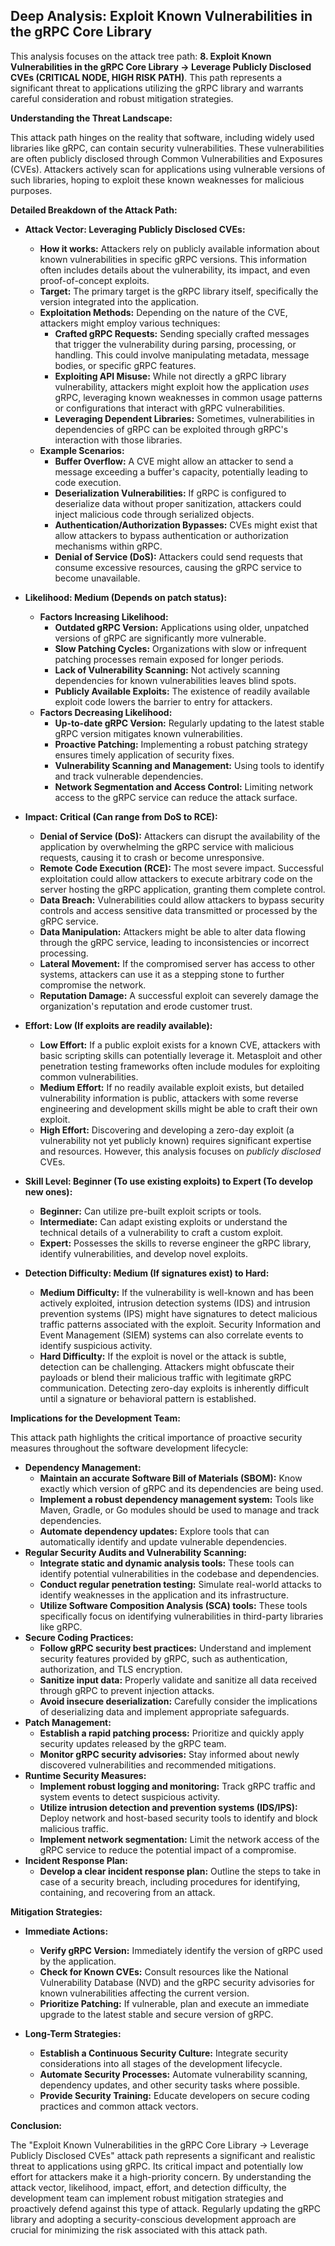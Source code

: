 ## Deep Analysis: Exploit Known Vulnerabilities in the gRPC Core Library

This analysis focuses on the attack tree path: **8. Exploit Known Vulnerabilities in the gRPC Core Library -> Leverage Publicly Disclosed CVEs (CRITICAL NODE, HIGH RISK PATH)**. This path represents a significant threat to applications utilizing the gRPC library and warrants careful consideration and robust mitigation strategies.

**Understanding the Threat Landscape:**

This attack path hinges on the reality that software, including widely used libraries like gRPC, can contain security vulnerabilities. These vulnerabilities are often publicly disclosed through Common Vulnerabilities and Exposures (CVEs). Attackers actively scan for applications using vulnerable versions of such libraries, hoping to exploit these known weaknesses for malicious purposes.

**Detailed Breakdown of the Attack Path:**

* **Attack Vector: Leveraging Publicly Disclosed CVEs:**
    * **How it works:** Attackers rely on publicly available information about known vulnerabilities in specific gRPC versions. This information often includes details about the vulnerability, its impact, and even proof-of-concept exploits.
    * **Target:** The primary target is the gRPC library itself, specifically the version integrated into the application.
    * **Exploitation Methods:** Depending on the nature of the CVE, attackers might employ various techniques:
        * **Crafted gRPC Requests:** Sending specially crafted messages that trigger the vulnerability during parsing, processing, or handling. This could involve manipulating metadata, message bodies, or specific gRPC features.
        * **Exploiting API Misuse:**  While not directly a gRPC library vulnerability, attackers might exploit how the application *uses* gRPC, leveraging known weaknesses in common usage patterns or configurations that interact with gRPC vulnerabilities.
        * **Leveraging Dependent Libraries:** Sometimes, vulnerabilities in dependencies of gRPC can be exploited through gRPC's interaction with those libraries.
    * **Example Scenarios:**
        * **Buffer Overflow:** A CVE might allow an attacker to send a message exceeding a buffer's capacity, potentially leading to code execution.
        * **Deserialization Vulnerabilities:**  If gRPC is configured to deserialize data without proper sanitization, attackers could inject malicious code through serialized objects.
        * **Authentication/Authorization Bypasses:**  CVEs might exist that allow attackers to bypass authentication or authorization mechanisms within gRPC.
        * **Denial of Service (DoS):**  Attackers could send requests that consume excessive resources, causing the gRPC service to become unavailable.

* **Likelihood: Medium (Depends on patch status):**
    * **Factors Increasing Likelihood:**
        * **Outdated gRPC Version:** Applications using older, unpatched versions of gRPC are significantly more vulnerable.
        * **Slow Patching Cycles:** Organizations with slow or infrequent patching processes remain exposed for longer periods.
        * **Lack of Vulnerability Scanning:**  Not actively scanning dependencies for known vulnerabilities leaves blind spots.
        * **Publicly Available Exploits:** The existence of readily available exploit code lowers the barrier to entry for attackers.
    * **Factors Decreasing Likelihood:**
        * **Up-to-date gRPC Version:** Regularly updating to the latest stable gRPC version mitigates known vulnerabilities.
        * **Proactive Patching:**  Implementing a robust patching strategy ensures timely application of security fixes.
        * **Vulnerability Scanning and Management:**  Using tools to identify and track vulnerable dependencies.
        * **Network Segmentation and Access Control:** Limiting network access to the gRPC service can reduce the attack surface.

* **Impact: Critical (Can range from DoS to RCE):**
    * **Denial of Service (DoS):** Attackers can disrupt the availability of the application by overwhelming the gRPC service with malicious requests, causing it to crash or become unresponsive.
    * **Remote Code Execution (RCE):** The most severe impact. Successful exploitation could allow attackers to execute arbitrary code on the server hosting the gRPC application, granting them complete control.
    * **Data Breach:** Vulnerabilities could allow attackers to bypass security controls and access sensitive data transmitted or processed by the gRPC service.
    * **Data Manipulation:** Attackers might be able to alter data flowing through the gRPC service, leading to inconsistencies or incorrect processing.
    * **Lateral Movement:** If the compromised server has access to other systems, attackers can use it as a stepping stone to further compromise the network.
    * **Reputation Damage:** A successful exploit can severely damage the organization's reputation and erode customer trust.

* **Effort: Low (If exploits are readily available):**
    * **Low Effort:** If a public exploit exists for a known CVE, attackers with basic scripting skills can potentially leverage it. Metasploit and other penetration testing frameworks often include modules for exploiting common vulnerabilities.
    * **Medium Effort:**  If no readily available exploit exists, but detailed vulnerability information is public, attackers with some reverse engineering and development skills might be able to craft their own exploit.
    * **High Effort:**  Discovering and developing a zero-day exploit (a vulnerability not yet publicly known) requires significant expertise and resources. However, this analysis focuses on *publicly disclosed* CVEs.

* **Skill Level: Beginner (To use existing exploits) to Expert (To develop new ones):**
    * **Beginner:** Can utilize pre-built exploit scripts or tools.
    * **Intermediate:** Can adapt existing exploits or understand the technical details of a vulnerability to craft a custom exploit.
    * **Expert:** Possesses the skills to reverse engineer the gRPC library, identify vulnerabilities, and develop novel exploits.

* **Detection Difficulty: Medium (If signatures exist) to Hard:**
    * **Medium Difficulty:**  If the vulnerability is well-known and has been actively exploited, intrusion detection systems (IDS) and intrusion prevention systems (IPS) might have signatures to detect malicious traffic patterns associated with the exploit. Security Information and Event Management (SIEM) systems can also correlate events to identify suspicious activity.
    * **Hard Difficulty:**  If the exploit is novel or the attack is subtle, detection can be challenging. Attackers might obfuscate their payloads or blend their malicious traffic with legitimate gRPC communication. Detecting zero-day exploits is inherently difficult until a signature or behavioral pattern is established.

**Implications for the Development Team:**

This attack path highlights the critical importance of proactive security measures throughout the software development lifecycle:

* **Dependency Management:**
    * **Maintain an accurate Software Bill of Materials (SBOM):**  Know exactly which version of gRPC and its dependencies are being used.
    * **Implement a robust dependency management system:** Tools like Maven, Gradle, or Go modules should be used to manage and track dependencies.
    * **Automate dependency updates:** Explore tools that can automatically identify and update vulnerable dependencies.
* **Regular Security Audits and Vulnerability Scanning:**
    * **Integrate static and dynamic analysis tools:**  These tools can identify potential vulnerabilities in the codebase and dependencies.
    * **Conduct regular penetration testing:** Simulate real-world attacks to identify weaknesses in the application and its infrastructure.
    * **Utilize Software Composition Analysis (SCA) tools:** These tools specifically focus on identifying vulnerabilities in third-party libraries like gRPC.
* **Secure Coding Practices:**
    * **Follow gRPC security best practices:** Understand and implement security features provided by gRPC, such as authentication, authorization, and TLS encryption.
    * **Sanitize input data:**  Properly validate and sanitize all data received through gRPC to prevent injection attacks.
    * **Avoid insecure deserialization:**  Carefully consider the implications of deserializing data and implement appropriate safeguards.
* **Patch Management:**
    * **Establish a rapid patching process:**  Prioritize and quickly apply security updates released by the gRPC team.
    * **Monitor gRPC security advisories:** Stay informed about newly discovered vulnerabilities and recommended mitigations.
* **Runtime Security Measures:**
    * **Implement robust logging and monitoring:**  Track gRPC traffic and system events to detect suspicious activity.
    * **Utilize intrusion detection and prevention systems (IDS/IPS):**  Deploy network and host-based security tools to identify and block malicious traffic.
    * **Implement network segmentation:**  Limit the network access of the gRPC service to reduce the potential impact of a compromise.
* **Incident Response Plan:**
    * **Develop a clear incident response plan:**  Outline the steps to take in case of a security breach, including procedures for identifying, containing, and recovering from an attack.

**Mitigation Strategies:**

* **Immediate Actions:**
    * **Verify gRPC Version:** Immediately identify the version of gRPC used by the application.
    * **Check for Known CVEs:** Consult resources like the National Vulnerability Database (NVD) and the gRPC security advisories for known vulnerabilities affecting the current version.
    * **Prioritize Patching:** If vulnerable, plan and execute an immediate upgrade to the latest stable and secure version of gRPC.

* **Long-Term Strategies:**
    * **Establish a Continuous Security Culture:**  Integrate security considerations into all stages of the development lifecycle.
    * **Automate Security Processes:**  Automate vulnerability scanning, dependency updates, and other security tasks where possible.
    * **Provide Security Training:**  Educate developers on secure coding practices and common attack vectors.

**Conclusion:**

The "Exploit Known Vulnerabilities in the gRPC Core Library -> Leverage Publicly Disclosed CVEs" attack path represents a significant and realistic threat to applications using gRPC. Its critical impact and potentially low effort for attackers make it a high-priority concern. By understanding the attack vector, likelihood, impact, effort, and detection difficulty, the development team can implement robust mitigation strategies and proactively defend against this type of attack. Regularly updating the gRPC library and adopting a security-conscious development approach are crucial for minimizing the risk associated with this attack path.
